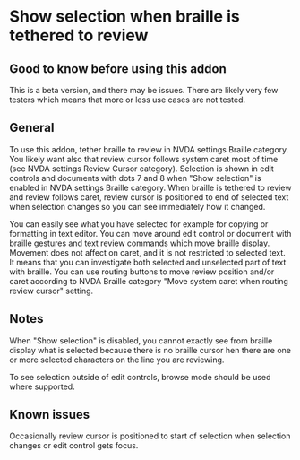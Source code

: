 # Show selection when braille is tethered to review

## Good to know before using this addon

This is a beta version, and there may be issues. There are likely very few testers which means that more or less use cases are not tested.

## General

To use this addon, tether braille to review in NVDA settings Braille category.
You likely want also that review cursor follows system caret most of time
(see NVDA settings Review Cursor category). Selection is shown in edit controls
and documents with dots 7 and 8 when "Show selection" is enabled in NVDA
settings Braille category. When braille is tethered to review and review
follows caret, review cursor is positioned to end of selected text when
selection changes so you can see immediately how it changed.

You can easily see what you have selected for example for copying or formatting
in text editor. You can move around edit control or document with braille
gestures and text review commands which move braille display. Movement does not
affect on caret, and it is not restricted to selected text. It means that
you can investigate both selected and unselected part of text with braille.
You can use routing buttons to move review position and/or caret according to 
NVDA Braille category "Move system caret when routing review cursor" setting.

## Notes

When "Show selection" is disabled, you cannot exactly see from braille display
what is selected because there is no braille cursor hen there are one or more
selected characters on the line you are reviewing.

To see selection outside of edit controls, browse mode should be used
where supported.

## Known issues

Occasionally review cursor is positioned to start of selection when
selection changes or edit control gets focus.